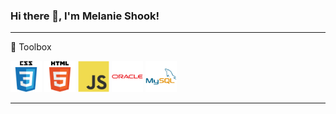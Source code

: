 ### Hi there 👋, I'm Melanie Shook!

---

🧰 Toolbox
<p float="left">
<img src="https://raw.githubusercontent.com/devicons/devicon/master/icons/css3/css3-original-wordmark.svg" alt="CSS Logo" width="50" height="50"/>
<img src="https://raw.githubusercontent.com/devicons/devicon/master/icons/html5/html5-original-wordmark.svg" width="50" height="50" alt="HTML5 Logo"/>
<img src="https://raw.githubusercontent.com/devicons/devicon/master/icons/javascript/javascript-original.svg" width="50" height="50" alt="javascript logo"/>
<img src="https://raw.githubusercontent.com/devicons/devicon/master/icons/oracle/oracle-original.svg" width="50" height="50" alt="Oracle logo"/>
<img src="https://raw.githubusercontent.com/devicons/devicon/master/icons/mysql/mysql-original-wordmark.svg" width="50" height="50" alt="mySQL logo"/>
  </p>
                                                                                                                                                   
  

---




<!--
**melshook/melshook** is a ✨ _special_ ✨ repository because its `README.md` (this file) appears on your GitHub profile.

Here are some ideas to get you started:

- 🔭 I’m currently working on ...
- 🌱 I’m currently learning ...
- 👯 I’m looking to collaborate on ...
- 🤔 I’m looking for help with ...
- 💬 Ask me about ...
- 📫 How to reach me: ...
- 😄 Pronouns: ...
- ⚡ Fun fact: ...
-->



